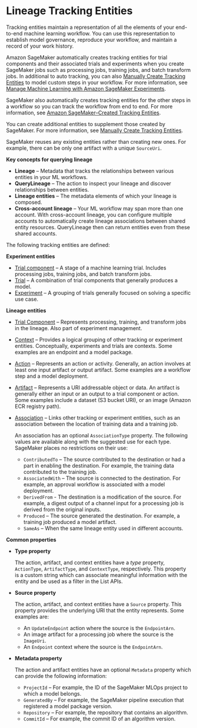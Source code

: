 # Lineage Tracking Entities<a name="lineage-tracking-entities"></a>

Tracking entities maintain a representation of all the elements of your end\-to\-end machine learning workflow\. You can use this representation to establish model governance, reproduce your workflow, and maintain a record of your work history\.

Amazon SageMaker automatically creates tracking entities for trial components and their associated trials and experiments when you create SageMaker jobs such as processing jobs, training jobs, and batch transform jobs\. In additional to auto tracking, you can also [Manually Create Tracking Entities](lineage-tracking-manual-creation.md) to model custom steps in your workflow\. For more information, see [Manage Machine Learning with Amazon SageMaker Experiments](experiments.md)\.

SageMaker also automatically creates tracking entities for the other steps in a workflow so you can track the workflow from end to end\. For more information, see [Amazon SageMaker–Created Tracking Entities](lineage-tracking-auto-creation.md)\.

You can create additional entities to supplement those created by SageMaker\. For more information, see [Manually Create Tracking Entities](lineage-tracking-manual-creation.md)\.

SageMaker reuses any existing entities rather than creating new ones\. For example, there can be only one artifact with a unique `SourceUri`\.

**Key concepts for querying lineage**
+ **Lineage** – Metadata that tracks the relationships between various entities in your ML workflows\.
+ **QueryLineage** – The action to inspect your lineage and discover relationships between entities\.
+ **Lineage entities** – The metadata elements of which your lineage is composed\.
+ **Cross\-account lineage** – Your ML workflow may span more than one account\. With cross\-account lineage, you can configure multiple accounts to automatically create lineage associations between shared entity resources\. QueryLineage then can return entities even from these shared accounts\.

The following tracking entities are defined:

**Experiment entities**
+ [Trial component](https://docs.aws.amazon.com/sagemaker/latest/APIReference/API_CreateTrialComponent.html) – A stage of a machine learning trial\. Includes processing jobs, training jobs, and batch transform jobs\.
+ [Trial](https://docs.aws.amazon.com/sagemaker/latest/APIReference/API_CreateTrial.html) – A combination of trial components that generally produces a model\.
+ [Experiment](https://docs.aws.amazon.com/sagemaker/latest/APIReference/API_CreateExperiment.html) – A grouping of trials generally focused on solving a specific use case\.

**Lineage entities**
+ [Trial Component](https://docs.aws.amazon.com/sagemaker/latest/APIReference/API_CreateTrialComponent.html) – Represents processing, training, and transform jobs in the lineage\. Also part of experiment management\.
+ [Context](https://docs.aws.amazon.com/sagemaker/latest/APIReference/API_CreateContext.html) – Provides a logical grouping of other tracking or experiment entities\. Conceptually, experiments and trials are contexts\. Some examples are an endpoint and a model package\.
+ [Action](https://docs.aws.amazon.com/sagemaker/latest/APIReference/API_CreateAction.html) – Represents an action or activity\. Generally, an action involves at least one input artifact or output artifact\. Some examples are a workflow step and a model deployment\.
+ [Artifact](https://docs.aws.amazon.com/sagemaker/latest/APIReference/API_CreateArtifact.html) – Represents a URI addressable object or data\. An artifact is generally either an input or an output to a trial component or action\. Some examples include a dataset \(S3 bucket URI\), or an image \(Amazon ECR registry path\)\.
+ [Association](https://docs.aws.amazon.com/sagemaker/latest/APIReference/API_AddAssociation.html) – Links other tracking or experiment entities, such as an association between the location of training data and a training job\.

  An association has an optional `AssociationType` property\. The following values are available along with the suggested use for each type\. SageMaker places no restrictions on their use:
  + `ContributedTo` – The source contributed to the destination or had a part in enabling the destination\. For example, the training data contributed to the training job\.
  + `AssociatedWith` – The source is connected to the destination\. For example, an approval workflow is associated with a model deployment\.
  + `DerivedFrom` \- The destination is a modification of the source\. For example, a digest output of a channel input for a processing job is derived from the original inputs\.
  + `Produced` – The source generated the destination\. For example, a training job produced a model artifact\.
  + `SameAs` – When the same lineage entity used in different accounts\.

**Common properties**
+ **Type property**

  The action, artifact, and context entities have a *type* property, `ActionType`, `ArtifactType`, and `ContextType`, respectively\. This property is a custom string which can associate meaningful information with the entity and be used as a filter in the List APIs\.
+ **Source property**

  The action, artifact, and context entities have a `Source` property\. This property provides the underlying URI that the entity represents\. Some examples are:
  + An `UpdateEndpoint` action where the source is the `EndpointArn`\.
  + An image artifact for a processing job where the source is the `ImageUri`\.
  + An `Endpoint` context where the source is the `EndpointArn`\.
+ **Metadata property**

  The action and artifact entities have an optional `Metadata` property which can provide the following information:
  + `ProjectId` – For example, the ID of the SageMaker MLOps project to which a model belongs\.
  + `GeneratedBy` – For example, the SageMaker pipeline execution that registered a model package version\.
  + `Repository` – For example, the repository that contains an algorithm\.
  + `CommitId` – For example, the commit ID of an algorithm version\.